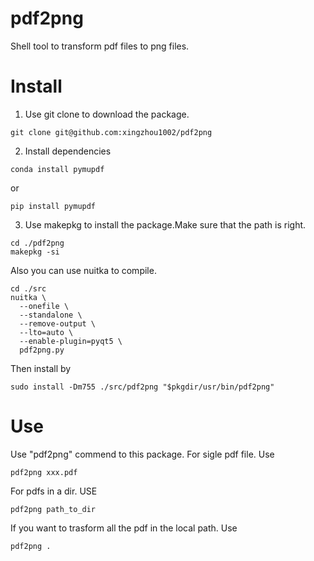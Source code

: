# pdf2png
Shell tool to transform pdf files to png files.

# Install
1. Use git clone to download the package.
```shell
git clone git@github.com:xingzhou1002/pdf2png
```
2. Install dependencies
```shell
conda install pymupdf
```
or
```shell
pip install pymupdf
```

3. Use makepkg to install the package.Make sure that the path is right. 
```shell
cd ./pdf2png
makepkg -si
```

Also you can use nuitka to compile.
```shell
cd ./src
nuitka \
  --onefile \
  --standalone \
  --remove-output \
  --lto=auto \
  --enable-plugin=pyqt5 \
  pdf2png.py
```
Then install by
```shell
sudo install -Dm755 ./src/pdf2png "$pkgdir/usr/bin/pdf2png"                
```

# Use
Use "pdf2png" commend to this package.
For sigle pdf file.
Use
```shell
pdf2png xxx.pdf
```
For pdfs in a dir.
USE
```shell
pdf2png path_to_dir
```
If you want to trasform all the pdf in the local path.
Use
```shell
pdf2png .
```
